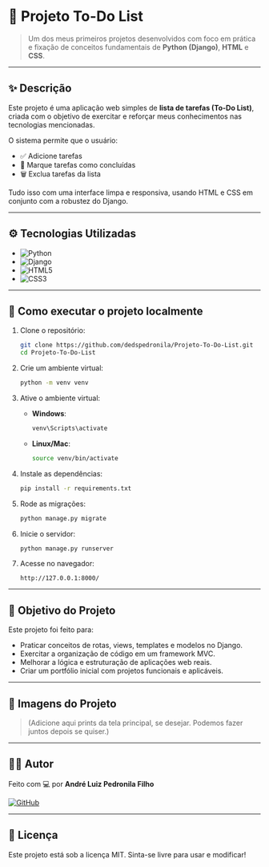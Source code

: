 # 📝 Projeto To-Do List

> Um dos meus primeiros projetos desenvolvidos com foco em prática e fixação de conceitos fundamentais de **Python (Django)**, **HTML** e **CSS**.

---

## ✨ Descrição

Este projeto é uma aplicação web simples de **lista de tarefas (To-Do List)**, criada com o objetivo de exercitar e reforçar meus conhecimentos nas tecnologias mencionadas.

O sistema permite que o usuário:

- ✅ Adicione tarefas
- 🔁 Marque tarefas como concluídas
- 🗑️ Exclua tarefas da lista

Tudo isso com uma interface limpa e responsiva, usando HTML e CSS em conjunto com a robustez do Django.

---

## ⚙️ Tecnologias Utilizadas

- ![Python](https://img.shields.io/badge/-Python-3776AB?style=flat&logo=python&logoColor=white)
- ![Django](https://img.shields.io/badge/-Django-092E20?style=flat&logo=django&logoColor=white)
- ![HTML5](https://img.shields.io/badge/-HTML5-E34F26?style=flat&logo=html5&logoColor=white)
- ![CSS3](https://img.shields.io/badge/-CSS3-1572B6?style=flat&logo=css3&logoColor=white)

---

## 🚀 Como executar o projeto localmente

1. Clone o repositório:
   ```bash
   git clone https://github.com/dedspedronila/Projeto-To-Do-List.git
   cd Projeto-To-Do-List
   ```

2. Crie um ambiente virtual:
   ```bash
   python -m venv venv
   ```

3. Ative o ambiente virtual:
   - **Windows**:
     ```bash
     venv\Scripts\activate
     ```
   - **Linux/Mac**:
     ```bash
     source venv/bin/activate
     ```

4. Instale as dependências:
   ```bash
   pip install -r requirements.txt
   ```

5. Rode as migrações:
   ```bash
   python manage.py migrate
   ```

6. Inicie o servidor:
   ```bash
   python manage.py runserver
   ```

7. Acesse no navegador:
   ```
   http://127.0.0.1:8000/
   ```

---

## 📌 Objetivo do Projeto

Este projeto foi feito para:

- Praticar conceitos de rotas, views, templates e modelos no Django.
- Exercitar a organização de código em um framework MVC.
- Melhorar a lógica e estruturação de aplicações web reais.
- Criar um portfólio inicial com projetos funcionais e aplicáveis.

---

## 📸 Imagens do Projeto

> (Adicione aqui prints da tela principal, se desejar. Podemos fazer juntos depois se quiser.)

---

## 👨‍💻 Autor

Feito com 💻 por **André Luiz Pedronila Filho**

[![GitHub](https://img.shields.io/badge/-dedspedronila-181717?style=flat&logo=github&logoColor=white)](https://github.com/dedspedronila)

---

## 📝 Licença

Este projeto está sob a licença MIT. Sinta-se livre para usar e modificar!